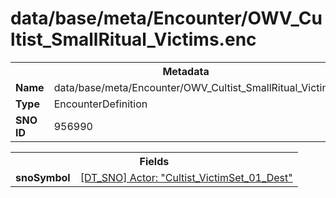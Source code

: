 <h1>data/base/meta/Encounter/OWV_Cultist_SmallRitual_Victims.enc</h1><table><tr><th colspan="100%">Metadata</th></tr><tr><td><b>Name</b></td><td>data/base/meta/Encounter/OWV_Cultist_SmallRitual_Victims.enc</td></tr><tr><td><b>Type</b></td><td>EncounterDefinition</td></tr><tr><td><b>SNO ID</b></td><td>956990</td></tr></table>

<table><tr><th colspan="100%">Fields</th></tr><tr><td><b>snoSymbol</b></td><td><a href="..\Actor\Cultist_VictimSet_01_Dest.acr.md">[DT_SNO] Actor: "Cultist_VictimSet_01_Dest"</a></td></tr></table>

